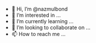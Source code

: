 - 👋 Hi, I’m @nazmulbond
- 👀 I’m interested in ...
- 🌱 I’m currently learning ...
- 💞️ I’m looking to collaborate on ...
- 📫 How to reach me ...

<!---
nazmulbond/nazmulbond is a ✨ special ✨ repository because its `README.md` (this file) appears on your GitHub profile.
You can click the Preview link to take a look at your changes.
--->

